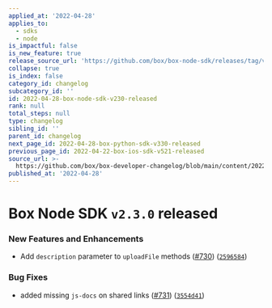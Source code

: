 ```yaml
---
applied_at: '2022-04-28'
applies_to:
  - sdks
  - node
is_impactful: false
is_new_feature: true
release_source_url: 'https://github.com/box/box-node-sdk/releases/tag/v2.3.0'
collapse: true
is_index: false
category_id: changelog
subcategory_id: ''
id: 2022-04-28-box-node-sdk-v230-released
rank: null
total_steps: null
type: changelog
sibling_id: ''
parent_id: changelog
next_page_id: 2022-04-28-box-python-sdk-v330-released
previous_page_id: 2022-04-22-box-ios-sdk-v521-released
source_url: >-
  https://github.com/box/box-developer-changelog/blob/main/content/2022/04-28-box-node-sdk-v230-released.md
published_at: '2022-04-28'
---
```

# Box Node SDK `v2.3.0` released

### New Features and Enhancements

* Add `description` parameter to `uploadFile` methods ([#730][1]) ([`2596584`][2])

### Bug Fixes

* added missing `js-docs` on shared links ([#731][3]) ([`3554d41`][4])

[1]: https://github.com/box/box-node-sdk/issues/730

[2]: https://github.com/box/box-node-sdk/commit/2596584dffb44c1995c8b6b3faa67564f4d32499

[3]: https://github.com/box/box-node-sdk/issues/731

[4]: https://github.com/box/box-node-sdk/commit/3554d41d9050e7a81224c35e3e2e257604a0b41b